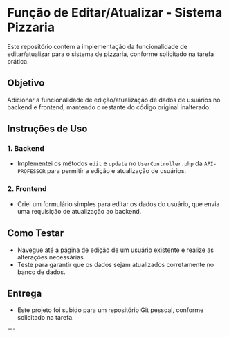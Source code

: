 # Função de Editar/Atualizar - Sistema Pizzaria

Este repositório contém a implementação da funcionalidade de editar/atualizar para o sistema de pizzaria, conforme solicitado na tarefa prática.

## Objetivo
Adicionar a funcionalidade de edição/atualização de dados de usuários no backend e frontend, mantendo o restante do código original inalterado.

## Instruções de Uso

### 1. Backend
- Implementei os métodos `edit` e `update` no `UserController.php` da `API-PROFESSOR` para permitir a edição e atualização de usuários.

### 2. Frontend
- Criei um formulário simples para editar os dados do usuário, que envia uma requisição de atualização ao backend.

## Como Testar
- Navegue até a página de edição de um usuário existente e realize as alterações necessárias. 
- Teste para garantir que os dados sejam atualizados corretamente no banco de dados.

## Entrega
- Este projeto foi subido para um repositório Git pessoal, conforme solicitado na tarefa.

"""